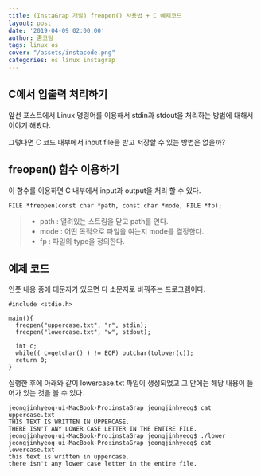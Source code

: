 ```yaml
---
title: (InstaGrap 개발) freopen() 사용법 + C 예제코드 
layout: post
date: '2019-04-09 02:00:00'
author: 줌코딩
tags: linux os
cover: "/assets/instacode.png"
categories: os linux instagrap
---
```


## C에서 입출력 처리하기

앞선 포스트에서 Linux 명령어를 이용해서 stdin과 stdout을 처리하는 방법에 대해서 이야기 해봤다.

그렇다면 C 코드 내부에서 input file을 받고 저장할 수 있는 방법은 없을까?


## freopen() 함수 이용하기

이 함수를 이용하면 C 내부에서 input과 output을 처리 할 수 있다.


    FILE *freopen(const char *path, const char *mode, FILE *fp);

>* path : 열려있는 스트림을 닫고 path를 연다.
>* mode : 어떤 목적으로 파일을 여는지 mode를 결정한다.
>* fp : 파일의 type을 정의한다.


## 예제 코드

인풋 내용 중에 대문자가 있으면 다 소문자로 바꿔주는 프로그램이다.


    #include <stdio.h>
    
    main(){
      freopen("uppercase.txt", "r", stdin);
      freopen("lowercase.txt", "w", stdout);
    
      int c;
      while(( c=getchar() ) != EOF) putchar(tolower(c));
      return 0;
    }

실행한 후에 아래와 같이 lowercase.txt 파일이 생성되었고 그 안에는 해당 내용이 들어가 있는 것을 볼 수 있다.


    jeongjinhyeog-ui-MacBook-Pro:instaGrap jeongjinhyeog$ cat uppercase.txt 
    THIS TEXT IS WRITTEN IN UPPERCASE.
    THERE ISN'T ANY LOWER CASE LETTER IN THE ENTIRE FILE.
    jeongjinhyeog-ui-MacBook-Pro:instaGrap jeongjinhyeog$ ./lower
    jeongjinhyeog-ui-MacBook-Pro:instaGrap jeongjinhyeog$ cat lowercase.txt 
    this text is written in uppercase.
    there isn't any lower case letter in the entire file.


